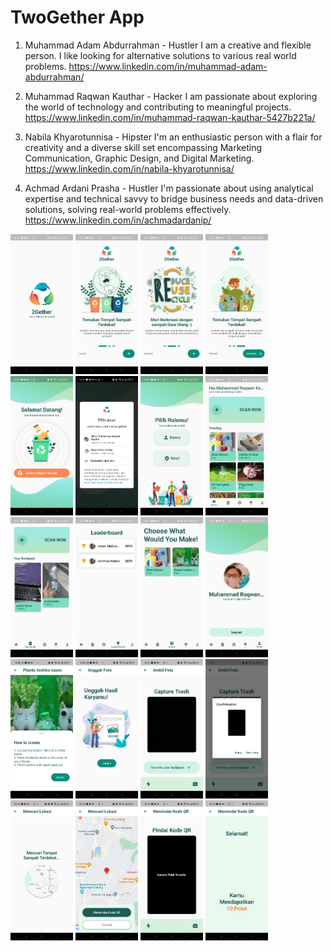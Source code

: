 # TwoGether App

1. Muhammad Adam Abdurrahman - Hustler
    I am a creative and flexible person. I like looking for alternative solutions to various real world problems.
    https://www.linkedin.com/in/muhammad-adam-abdurrahman/

2. Muhammad Raqwan Kauthar - Hacker
    I am passionate about exploring the world of technology and contributing to meaningful projects.
    https://www.linkedin.com/in/muhammad-raqwan-kauthar-5427b221a/

3. Nabila Khyarotunnisa - Hipster
    I'm an enthusiastic person with a flair for creativity and a diverse skill set encompassing Marketing Communication, Graphic Design, and Digital Marketing.
    https://www.linkedin.com/in/nabila-khyarotunnisa/

4. Achmad Ardani Prasha - Hustler
    I'm passionate about using analytical expertise and technical savvy to bridge business needs and data-driven solutions, solving real-world problems effectively.
    https://www.linkedin.com/in/achmadardanip/

<img src="Screnshot_Aplikasi/Splash_Screen.jpg" alt="Splash Screen Page" width="100"/>
<img src="Screnshot_Aplikasi/Intro_Screen_1.jpg" alt="Intro Screen 1 Page" width="100"/>
<img src="Screnshot_Aplikasi/Intro_Screen_2.jpg" alt="Intro Screen 2 Page" width="100"/>
<img src="Screnshot_Aplikasi/Intro_Screen_3.jpg" alt="Intro Screen 3 Page" width="100"/>
<img src="Screnshot_Aplikasi/Login_Page.jpg" alt="Login Page" width="100"/>
<img src="Screnshot_Aplikasi/Select_Account_Login.jpg" alt="Select Account Login" width="100"/>
<img src="Screnshot_Aplikasi/Role_Page.jpg" alt="Role Page" width="100"/>
<img src="Screnshot_Aplikasi/Main_Page.jpg" alt="Main Page" width="100"/>
<img src="Screnshot_Aplikasi/Backpack_Page.jpg" alt="Backpack Page" width="100"/>
<img src="Screnshot_Aplikasi/Leaderboard_Page.jpg" alt="Leaderboard Page" width="100"/>
<img src="Screnshot_Aplikasi/Receipt_Page.jpg" alt="Receipt Page" width="100"/>
<img src="Screnshot_Aplikasi/Profile_Page.jpg" alt="Profile Page" width="100"/>
<img src="Screnshot_Aplikasi/How_to_Create_Page.jpg" alt="How To Create Page" width="100"/>
<img src="Screnshot_Aplikasi/Unggah_Page.jpg" alt="Unggah Page" width="100"/>
<img src="Screnshot_Aplikasi/Scan_Page.jpg" alt="Scan Page" width="100"/>
<img src="Screnshot_Aplikasi/Shot_Camera.jpg" alt="Shot Camera" width="100"/>
<img src="Screnshot_Aplikasi/Load_Maps.jpg" alt="Load Maps Page" width="100"/>
<img src="Screnshot_Aplikasi/Maps_Page.jpg" alt="Maps Page" width="100"/>
<img src="Screnshot_Aplikasi/QR_Scan_Page.jpg" alt="QR Scan Page" width="100"/>
<img src="Screnshot_Aplikasi/Receive_Point.jpg" alt="Receive Point Page" width="100"/>
